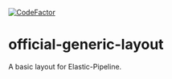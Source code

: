 [![CodeFactor](https://www.codefactor.io/repository/github/elastic-pipeline/official-generic-layout/badge)](https://www.codefactor.io/repository/github/elastic-pipeline/official-generic-layout)
# official-generic-layout
A basic layout for Elastic-Pipeline.
